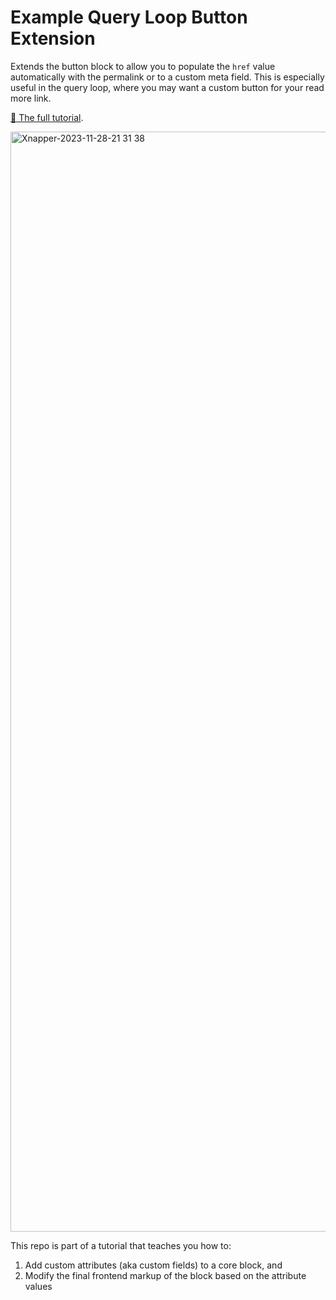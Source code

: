 # Example Query Loop Button Extension

Extends the button block to allow you to populate the `href` value automatically with the permalink or to a custom meta field. This is especially useful in the query loop, where you may want a custom button for your read more link.

[🎥 The full tutorial](https://www.briancoords.com/adding-custom-fields-attributes-to-core-blocks/).

<img width="1760" alt="Xnapper-2023-11-28-21 31 38" src="https://github.com/bacoords/example-query-loop-button/assets/6867360/6ba35376-f8a4-4c17-b91f-b84009a8a959">

This repo is part of a tutorial that teaches you how to:

1. Add custom attributes (aka custom fields) to a core block, and
2. Modify the final frontend markup of the block based on the attribute values


